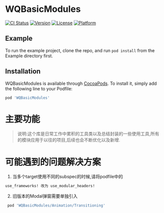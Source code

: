# WQBasicModules

[![CI Status](https://img.shields.io/travis/wang68543/WQBasicModules.svg?style=flat)](https://travis-ci.org/github/wang68543/WQBasicModules)
[![Version](https://img.shields.io/cocoapods/v/WQBasicModules.svg?style=flat)](http://cocoapods.org/pods/WQBasicModules)
[![License](https://img.shields.io/cocoapods/l/WQBasicModules.svg?style=flat)](http://cocoapods.org/pods/WQBasicModules)
[![Platform](https://img.shields.io/cocoapods/p/WQBasicModules.svg?style=flat)](http://cocoapods.org/pods/WQBasicModules)

## Example

To run the example project, clone the repo, and run `pod install` from the Example directory first.


## Installation

WQBasicModules is available through [CocoaPods](http://cocoapods.org). To install
it, simply add the following line to your Podfile:

```ruby
pod 'WQBasicModules'
```
主要功能
================
>说明:这个库是日常工作中累积的工具类以及总结封装的一些使用工具,所有的模块应用于以往的项目,后续也会不断优化以及新增.


可能遇到的问题解决方案 
================
1. 当多个target使用不同的subspec的时候,请将podfile中的
```ruby 
use_frameworks! 改为 use_modular_headers!
```
2. 旧版本的Modal弹窗需要单独引入 
```ruby 
 pod 'WQBasicModules/Animation/Transitioning' 
```
